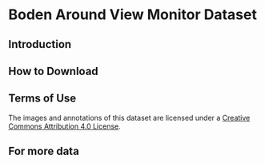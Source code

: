 # Boden Around View Monitor Dataset

## Introduction

## How to Download

## Terms of Use
The images and annotations of this dataset are licensed under a [Creative Commons Attribution 4.0 License](LICENSE).

## For more data
